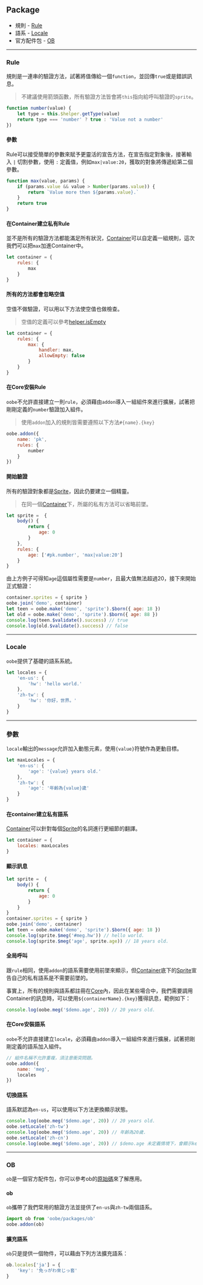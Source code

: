 ## Package

* 規則 - [Rule](#rule)
* 語系 - [Locale](#locale)
* 官方配件包 - [OB](#ob)

---

### Rule

規則是一連串的驗證方法，試著將值傳給一個`function`，並回傳`true`或是錯誤訊息。

> 不建議使用箭頭函數，所有驗證方法皆會將`this`指向給呼叫驗證的`sprite`。

```js
function number(value) {
    let type = this.$helper.getType(value)
    return type === 'number' ? true : 'Value not a number'
})
```

#### 參數

Rule可以接受簡單的參數來賦予更靈活的宣告方法，在宣告指定對象後，接著輸入 `|` 切割參數，使用 `:` 定義值，例如`max|value:20`，獲取的對象將傳遞給第二個參數。

```js
function max(value, params) {
    if (params.value && value > Number(params.value)) {
        return `Value more then ${params.value}.`
    }
    return true
}
```

#### 在Container建立私有Rule

並不是所有的驗證方法都能滿足所有狀況，[Container](./container.md)可以自定義一組規則，這次我們可以把`max`加進Container中。

```js
let container = {
    rules: {
        max
    }
}
```

#### 所有的方法都會忽略空值

空值不做驗證，可以用以下方法使空值也做檢查。

> 空值的定義可以參考[helper.isEmpty](../tools/helper.md#isempty)

```js
let container = {
    rules: {
        max: {
            handler: max,
            allowEmpty: false
        }
    }
}
```


#### 在Core安裝Rule

`oobe`不允許直接建立一則`rule`，必須藉由`addon`導入一組組件來進行擴展，試著把剛剛定義的`number`驗證加入組件。

> 使用`addon`加入的規則皆需要遵照以下方法`#{name}.{key}`

```js
oobe.addon({
    name: 'pk',
    rules: {
        number
    }
})
```

#### 開始驗證

所有的驗證對象都是[Sprite](../sprite/structure.md)，因此仍要建立一個精靈。

> 在同一個[Container](./container.md)下，所屬的私有方法可以省略前墜。

```js
let sprite =  {
    body() {
        return {
            age: 0
        }
    },
    rules: {
        age: ['#pk.number', 'max|value:20']
    }
}
```

由上方例子可得知`age`這個屬性需要是`number`，且最大值無法超過20，接下來開始正式驗證：

```js
container.sprites = { sprite }
oobe.join('demo', container)
let teen = oobe.make('demo', 'sprite').$born({ age: 18 })
let old = oobe.make('demo', 'sprite').$born({ age: 88 })
console.log(teen.$validate().success) // true
console.log(old.$validate().success) // false
```

---

### Locale

`oobe`提供了基礎的語系系統。

```js
let locales = {
    'en-us': {
        'hw': 'hello world.'
    },
    'zh-tw': {
        'hw': '你好，世界。'
    }
}
```

---

### 參數

`locale`輸出的`message`允許加入動態元素，使用`{value}`符號作為更動目標。

```js
let maxLocales = {
    'en-us': {
        'age': '{value} years old.'
    },
    'zh-tw': {
        'age': '年齡為{value}歲'
    }
}
```

#### 在container建立私有語系

[Container](./container.md)可以針對每個[Sprite](../sprite/structure.md)的名詞進行更細節的翻譯。

```js
let container = {
    locales: maxLocales
}
```

#### 顯示訊息

```js
let sprite =  {
    body() {
        return {
            age: 0
        }
    }
}
container.sprites = { sprite }
oobe.join('demo', container)
let teen = oobe.make('demo', 'sprite').$born({ age: 18 })
console.log(sprite.$meg('#meg.hw')) // hello world.
console.log(sprite.$meg('age', sprite.age)) // 18 years old.
```

#### 全局呼叫

跟`rule`相同，使用`addon`的語系需要使用前墜來顯示，但[Container](./container.md)底下的[Sprite](../sprite/structure.md)宣告自己的私有語系是不需要前墜的。

事實上，所有的規則與語系都註冊在[Core](./oobe.md)內，因此在某些場合中，我們需要調用Container的訊息時，可以使用`${containerName}.{key}`獲得訊息，範例如下：

```js
console.log(oobe.meg('$demo.age', 20)) // 20 years old.
```

#### 在Core安裝語系

`oobe`不允許直接建立`locale`，必須藉由`addon`導入一組組件來進行擴展，試著把剛剛定義的語系加入組件。

```js
// 組件名稱不允許重複，須注意衝突問題。
oobe.addon({
    name: 'meg',
    locales
})
```

#### 切換語系

語系默認為`en-us`，可以使用以下方法更換顯示狀態。

```js
console.log(oobe.meg('$demo.age', 20)) // 20 years old.
oobe.setLocale('zh-tw')
console.log(oobe.meg('$demo.age', 20)) // 年齡為20歲.
oobe.setLocale('zh-cn')
console.log(oobe.meg('$demo.age', 20)) // $demo.age 未定義情境下，會顯示key值
```

---

### OB

`ob`是一個官方配件包，你可以參考ob的[原始碼](https://github.com/SoftChef/oobe/blob/master/packages/ob.js)來了解應用。

#### ob

`ob`攜帶了我們常用的驗證方法並提供了`en-us`與`zh-tw`兩個語系。

```js
import ob from 'oobe/packages/ob'
oobe.addon(ob)
```

#### 擴充語系

`ob`只是提供一個物件，可以藉由下列方法擴充語系：

```js
ob.locales['ja'] = {
    'key': '免っがわ來じっ套'
}
```
